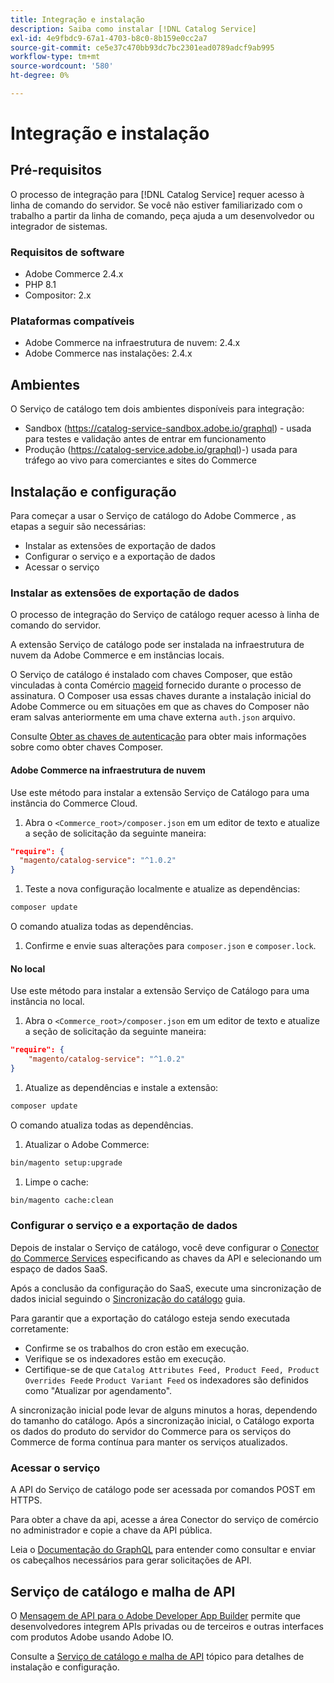 ```yaml
---
title: Integração e instalação
description: Saiba como instalar [!DNL Catalog Service]
exl-id: 4e9fbdc9-67a1-4703-b8c0-8b159e0cc2a7
source-git-commit: ce5e37c470bb93dc7bc2301ead0789adcf9ab995
workflow-type: tm+mt
source-wordcount: '580'
ht-degree: 0%

---
```


# Integração e instalação

## Pré-requisitos

O processo de integração para [!DNL Catalog Service] requer acesso à linha de comando do servidor. Se você não estiver familiarizado com o trabalho a partir da linha de comando, peça ajuda a um desenvolvedor ou integrador de sistemas.

### Requisitos de software

- Adobe Commerce 2.4.x
- PHP 8.1
- Compositor: 2.x

### Plataformas compatíveis

- Adobe Commerce na infraestrutura de nuvem: 2.4.x
- Adobe Commerce nas instalações: 2.4.x

## Ambientes

O Serviço de catálogo tem dois ambientes disponíveis para integração:

- Sandbox (https://catalog-service-sandbox.adobe.io/graphql) - usada para testes e validação antes de entrar em funcionamento
- Produção (https://catalog-service.adobe.io/graphql)-) usada para tráfego ao vivo para comerciantes e sites do Commerce

## Instalação e configuração

Para começar a usar o Serviço de catálogo do Adobe Commerce , as etapas a seguir são necessárias:

- Instalar as extensões de exportação de dados
- Configurar o serviço e a exportação de dados
- Acessar o serviço

### Instalar as extensões de exportação de dados

O processo de integração do Serviço de catálogo requer acesso à linha de comando do servidor.

A extensão Serviço de catálogo pode ser instalada na infraestrutura de nuvem da Adobe Commerce e em instâncias locais.

O Serviço de catálogo é instalado com chaves Composer, que estão vinculadas à conta Comércio [mageid](https://developer.adobe.com/commerce/marketplace/guides/sellers/profile-personal/#field-descriptions) fornecido durante o processo de assinatura. O Composer usa essas chaves durante a instalação inicial do Adobe Commerce ou em situações em que as chaves do Composer não eram salvas anteriormente em uma chave externa `auth.json` arquivo.

Consulte [Obter as chaves de autenticação](https://experienceleague.adobe.com/docs/commerce-operations/installation-guide/prerequisites/authentication-keys.html) para obter mais informações sobre como obter chaves Composer.

#### Adobe Commerce na infraestrutura de nuvem

Use este método para instalar a extensão Serviço de Catálogo para uma instância do Commerce Cloud.

1. Abra o `<Commerce_root>/composer.json` em um editor de texto e atualize a seção de solicitação da seguinte maneira:

```json
"require": {
  "magento/catalog-service": "^1.0.2"
}
```

1. Teste a nova configuração localmente e atualize as dependências:

```bash
composer update
```

O comando atualiza todas as dependências.

1. Confirme e envie suas alterações para `composer.json` e `composer.lock`.

#### No local

Use este método para instalar a extensão Serviço de Catálogo para uma instância no local.

1. Abra o `<Commerce_root>/composer.json` em um editor de texto e atualize a seção de solicitação da seguinte maneira:

```json
"require": {
    "magento/catalog-service": "^1.0.2"
}
```

1. Atualize as dependências e instale a extensão:

```bash
composer update
```

O comando atualiza todas as dependências.

1. Atualizar o Adobe Commerce:

```bash
bin/magento setup:upgrade
```

1. Limpe o cache:

```bash
bin/magento cache:clean
```

### Configurar o serviço e a exportação de dados

Depois de instalar o Serviço de catálogo, você deve configurar o [Conector do Commerce Services](https://experienceleague.adobe.com/docs/commerce-merchant-services/user-guides/integration-services/saas.html#apikey) especificando as chaves da API e selecionando um espaço de dados SaaS.

Após a conclusão da configuração do SaaS, execute uma sincronização de dados inicial seguindo o [Sincronização do catálogo](https://experienceleague.adobe.com/docs/commerce-merchant-services/user-guides/data-services/catalog-sync.html) guia.

Para garantir que a exportação do catálogo esteja sendo executada corretamente:

- Confirme se os trabalhos do cron estão em execução.
- Verifique se os indexadores estão em execução.
- Certifique-se de que `Catalog Attributes Feed, Product Feed, Product Overrides Feed`e `Product Variant Feed` os indexadores são definidos como &quot;Atualizar por agendamento&quot;.

A sincronização inicial pode levar de alguns minutos a horas, dependendo do tamanho do catálogo. Após a sincronização inicial, o Catálogo exporta os dados do produto do servidor do Commerce para os serviços do Commerce de forma contínua para manter os serviços atualizados.

### Acessar o serviço

A API do Serviço de catálogo pode ser acessada por comandos POST em HTTPS.

Para obter a chave da api, acesse a área Conector do serviço de comércio no administrador e copie a chave da API pública.

Leia o [Documentação do GraphQL](https://developer.adobe.com/commerce/webapi/graphql/) para entender como consultar e enviar os cabeçalhos necessários para gerar solicitações de API.

## Serviço de catálogo e malha de API

O [Mensagem de API para o Adobe Developer App Builder](https://developer.adobe.com/graphql-mesh-gateway/gateway/overview/) permite que desenvolvedores integrem APIs privadas ou de terceiros e outras interfaces com produtos Adobe usando Adobe IO.

Consulte a  [Serviço de catálogo e malha de API](mesh.md) tópico para detalhes de instalação e configuração.
